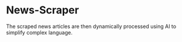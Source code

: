 # News-Scraper
The scraped news articles are then dynamically processed using AI to simplify complex language.
